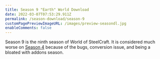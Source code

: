 ```yaml
---
title: Season 9 "Earth" World Download
date: 2022-03-07T07:53:29.911Z
permalink: /season-download/season-9
customPagePreviewImageURL: /images/preview-seasondl.jpg
enableComments: false
---
```

Season 9 is the ninth season of World of SteelCraft. It is considered much worse on [Season 4](/seeason-download/season-4) because of the bugs, conversion issue, and being a bloated with addons season.
